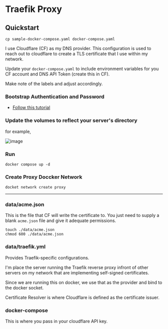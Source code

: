 # Traefik Proxy

## Quickstart

```
cp sample-docker-compose.yaml docker-compose.yaml
```

I use Cloudflare (CF) as my DNS provider. This configuration is used to reach out to cloudflare to create a TLS certificate that I use within my network. 

Update your `docker-compose.yaml` to include environment variables for you CF account and DNS API Token (create this in CF).

Make note of the labels and adjust accordingly.

### Bootstrap Authentication and Password

- [Follow this tutorial](https://technotim.live/posts/traefik-portainer-ssl/#generate-basic-auth-password)

### Update the volumes to reflect your server's directory

for example,

![image](https://github.com/andygodish/traefik-docker/assets/33811239/217d53d6-351a-4902-8050-cfa3adb865a8)

### Run 

```
docker compose up -d
```


### Create Proxy Doccker Network

```
docket network create proxy
```

---

### data/acme.json

This is the file that CF will write the certificate to. You just need to supply a blank `acme.json` file and give it adequate permissions.

```
touch ./data/acme.json
chmod 600 ./data/acme.json
```

### data/traefik.yml

Provides Traefik-specific configurations. 

I'm place the server running the Traefik reverse proxy infront of other servers on my network that are implementing self-signed certificates. 

Since we are running this on docker, we use that as the provider and bind to the docker socket. 

Certificate Resolver is where Cloudflare is defined as the certificate issuer. 

### docker-compose

This is where you pass in your cloudflare API key. 


